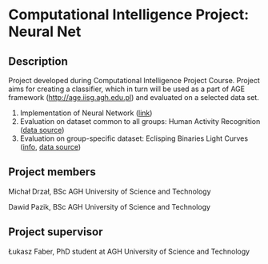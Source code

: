 Computational Intelligence Project: Neural Net
=============================================

Description
-----------
Project developed during Computational Intelligence Project Course. Project aims for creating a classifier, which in turn will be used as a part of AGE framework (http://age.iisg.agh.edu.pl) and evaluated on a selected data set. 

1. Implementation of Neural Network ([link](neural_network.md))
2. Evaluation on dataset common to all groups: Human Activity Recognition ([data source](https://archive.ics.uci.edu/ml/datasets/Human+Activity+Recognition+Using+Smartphones))
3. Evaluation on group-specific dataset: Eclisping Binaries Light Curves ([info](dataset.md), [data source](http://www.astrouw.edu.pl/asas/?page=acvs))

Project members
---------------

Michał Drzał, BSc AGH University of Science and Technology

Dawid Pazik, BSc AGH University of Science and Technology


Project supervisor
------------------
Łukasz Faber, PhD student at AGH University of Science and Technology

